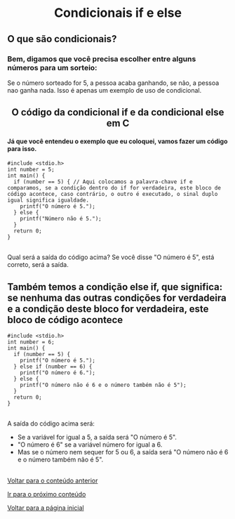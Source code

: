 <h1 align="center">Condicionais if e else</h1>
<h2>O que são condicionais? </h2> 
<h3>Bem, digamos que você precisa escolher entre alguns números para um sorteio:</h3> 
<div>Se o número sorteado for 5, a pessoa acaba ganhando, se não, a pessoa nao ganha nada. Isso é apenas um exemplo de uso de condicional.</div>
<h2 align="center">O código da condicional if e da condicional else em C</h2>
<h4>Já que você entendeu o exemplo que eu coloquei, vamos fazer um código para isso.</h4>
<pre>
<code>#include &lt;stdio.h&gt;
int number = 5;
int main() {
  if (number == 5) { // Aqui colocamos a palavra-chave if e comparamos, se a condição dentro do if for verdadeira, este bloco de código acontece, caso contrário, o outro é executado, o sinal duplo igual significa igualdade.
    printf("O número é 5.");
  } else {
    printf("Número não é 5.");
  }
  return 0;
}
</code>
</pre>
<p>Qual será a saída do código acima? Se você disse "O número é 5", está correto, será a saída.</p>
<h2>Também temos a condição else if, que significa: se nenhuma das outras condições for verdadeira e a condição deste bloco for verdadeira, este bloco de código acontece </h2>
<pre>
<code>#include &lt;stdio.h&gt;
int number = 6;
int main() {
  if (number == 5) {
    printf("O número é 5.");
  } else if (number == 6) { 
    printf("O número é 6.");
  } else {
    printf("O número não é 6 e o número também não é 5");
  }
  return 0;
}
</code>
</pre>
<p>A saída do código acima será:</p>
<ul>
  <li>Se a variável for igual a 5, a saída será "O número é 5". </li>
  <li>"O número é 6" se a variável número for igual a 6. </li> 
  <li>Mas se o número nem sequer for 5 ou 6, a saída será "O número não é 6 e o número também não é 5". </li>
</ul>
</li>
</ul>
<br>
<a href="../../../01/pages/variables/README.md">Voltar para o conteúdo anterior</a> 
<p> <a href="../../../03/pages/repetition_structures_for_and_while/README.md">Ir para o próximo conteúdo</a>  </p>
<p> <a href="../../../../../../README.md">Voltar para a página inicial</a> </p>

